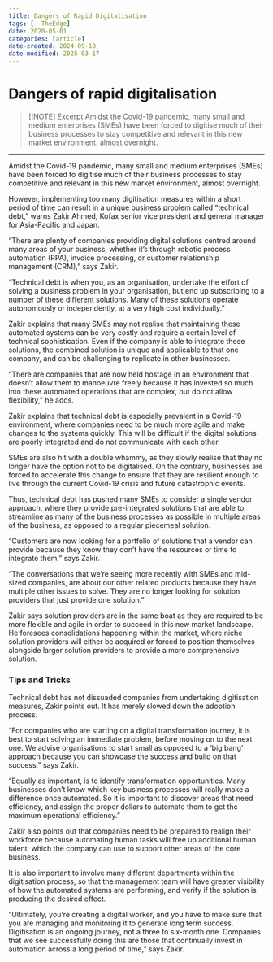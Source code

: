 ```yaml
---
title: Dangers of Rapid Digitalisation
tags: [  TheEdge]
date: 2020-05-01
categories: [article]
date-created: 2024-09-10
date-modified: 2025-03-17
---
```


# Dangers of rapid digitalisation

> [!NOTE] Excerpt
> Amidst the Covid-19 pandemic, many small and medium enterprises (SMEs) have been forced to digitise much of their business processes to stay competitive and relevant in this new market environment, almost overnight.

---

Amidst the Covid-19 pandemic, many small and medium enterprises (SMEs) have been forced to digitise much of their business processes to stay competitive and relevant in this new market environment, almost overnight.

However, implementing too many digitisation measures within a short period of time can result in a unique business problem called “technical debt,” warns Zakir Ahmed, Kofax senior vice president and general manager for Asia-Pacific and Japan.

“There are plenty of companies providing digital solutions centred around many areas of your business, whether it’s through robotic process automation (RPA), invoice processing, or customer relationship management (CRM),” says Zakir.

“Technical debt is when you, as an organisation, undertake the effort of solving a business problem in your organisation, but end up subscribing to a number of these different solutions. Many of these solutions operate autonomously or independently, at a very high cost individually.”

Zakir explains that many SMEs may not realise that maintaining these automated systems can be very costly and require a certain level of technical sophistication. Even if the company is able to integrate these solutions, the combined solution is unique and applicable to that one company, and can be challenging to replicate in other businesses.

“There are companies that are now held hostage in an environment that doesn’t allow them to manoeuvre freely because it has invested so much into these automated operations that are complex, but do not allow flexibility,” he adds.

Zakir explains that technical debt is especially prevalent in a Covid-19 environment, where companies need to be much more agile and make changes to the systems quickly. This will be difficult if the digital solutions are poorly integrated and do not communicate with each other.

SMEs are also hit with a double whammy, as they slowly realise that they no longer have the option not to be digitalised. On the contrary, businesses are forced to accelerate this change to ensure that they are resilient enough to live through the current Covid-19 crisis and future catastrophic events.

Thus, technical debt has pushed many SMEs to consider a single vendor approach, where they provide pre-integrated solutions that are able to streamline as many of the business processes as possible in multiple areas of the business, as opposed to a regular piecemeal solution.

“Customers are now looking for a portfolio of solutions that a vendor can provide because they know they don’t have the resources or time to integrate them,” says Zakir.

“The conversations that we’re seeing more recently with SMEs and mid-sized companies, are about our other related products because they have multiple other issues to solve. They are no longer looking for solution providers that just provide one solution.”

Zakir says solution providers are in the same boat as they are required to be more flexible and agile in order to succeed in this new market landscape. He foresees consolidations happening within the market, where niche solution providers will either be acquired or forced to position themselves alongside larger solution providers to provide a more comprehensive solution.

### Tips and Tricks

Technical debt has not dissuaded companies from undertaking digitisation measures, Zakir points out. It has merely slowed down the adoption process.

“For companies who are starting on a digital transformation journey, it is best to start solving an immediate problem, before moving on to the next one. We advise organisations to start small as opposed to a ‘big bang’ approach because you can showcase the success and build on that success,” says Zakir.

“Equally as important, is to identify transformation opportunities. Many businesses don’t know which key business processes will really make a difference once automated. So it is important to discover areas that need efficiency, and assign the proper dollars to automate them to get the maximum operational efficiency.”

Zakir also points out that companies need to be prepared to realign their workforce because automating human tasks will free up additional human talent, which the company can use to support other areas of the core business.

It is also important to involve many different departments within the digitisation process, so that the management team will have greater visibility of how the automated systems are performing, and verify if the solution is producing the desired effect.

“Ultimately, you’re creating a digital worker, and you have to make sure that you are managing and monitoring it to generate long term success. Digitisation is an ongoing journey, not a three to six-month one. Companies that we see successfully doing this are those that continually invest in automation across a long period of time,” says Zakir.
